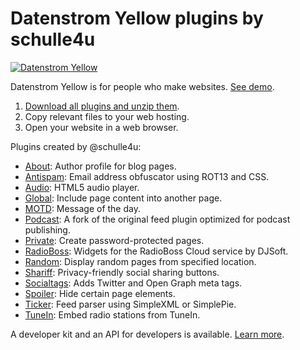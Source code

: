 Datenstrom Yellow plugins by schulle4u
======================================
[![Datenstrom Yellow](https://raw.githubusercontent.com/datenstrom/yellow-developers/master/media/images/datenstrom-yellow-en.jpg)](https://datenstrom.se/yellow/)

Datenstrom Yellow is for people who make websites. [See demo](https://developers.datenstrom.se/plugins/).

1. [Download all plugins and unzip them](https://github.com/schulle4u/yellow-plugins-schulle4u/archive/master.zip).  
2. Copy relevant files to your web hosting.  
3. Open your website in a web browser.

Plugins created by @schulle4u:

* [About](https://github.com/schulle4u/yellow-plugins-schulle4u/tree/master/about): 
  Author profile for blog pages.
* [Antispam](https://github.com/schulle4u/yellow-plugins-schulle4u/tree/master/antispam): 
  Email address obfuscator using ROT13 and CSS.
* [Audio](https://github.com/schulle4u/yellow-plugins-schulle4u/tree/master/audio): 
  HTML5 audio player.
* [Global](https://github.com/schulle4u/yellow-plugins-schulle4u/tree/master/global): 
  Include page content into another page.
* [MOTD](https://github.com/schulle4u/yellow-plugins-schulle4u/tree/master/motd): 
  Message of the day.
* [Podcast](https://github.com/schulle4u/yellow-plugins-schulle4u/tree/master/podcast): 
  A fork of the original feed plugin optimized for podcast publishing.
* [Private](https://github.com/schulle4u/yellow-plugins-schulle4u/tree/master/private): 
  Create password-protected pages.
* [RadioBoss](https://github.com/schulle4u/yellow-plugins-schulle4u/tree/master/radioboss): 
  Widgets for the RadioBoss Cloud service by DJSoft.
* [Random](https://github.com/schulle4u/yellow-plugins-schulle4u/tree/master/random): 
  Display random pages from specified location.
* [Shariff](https://github.com/schulle4u/yellow-plugins-schulle4u/tree/master/shariff): 
  Privacy-friendly social sharing buttons.
* [Socialtags](https://github.com/schulle4u/yellow-plugins-schulle4u/tree/master/socialtags): 
  Adds Twitter and Open Graph meta tags.
* [Spoiler](https://github.com/schulle4u/yellow-plugins-schulle4u/tree/master/spoiler): 
  Hide certain page elements.
* [Ticker](https://github.com/schulle4u/yellow-plugins-schulle4u/tree/master/ticker): 
  Feed parser using SimpleXML or SimplePie.
* [TuneIn](https://github.com/schulle4u/yellow-plugins-schulle4u/tree/master/tunein): 
  Embed radio stations from TuneIn.

A developer kit and an API for developers is available. [Learn more](https://developers.datenstrom.se/help/).
